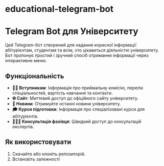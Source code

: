 # educational-telegram-bot
# Telegram Bot для Університету

Цей Telegram-бот створений для надання корисної інформації абітурієнтам, студентам та всім, хто цікавиться діяльністю університету. Бот пропонує простий і зручний спосіб отримання інформації через інтерактивне меню.

## Функціональність

- **👨‍🎓 Вступникам**: Інформація про приймальну комісію, перелік спеціальностей, вартість навчання та контакти.
- **🌐 Сайт**: Миттєвий доступ до офіційного сайту університету.
- **📰 Новини**: Отримуйте останні новини університету.
- **🎓 Курси підготовки**: Інформація про спеціалізовані курси для абітурієнтів.
- **🙋‍♂️💬 Консультація фахівця**: Швидкий доступ до консультацій експертів.

## Як використовувати

1. Скачайте або клоніть репозиторій.
2. Встановіть залежності 
